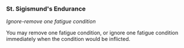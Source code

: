 ### St. Sigismund's Endurance

_Ignore-remove one fatigue condition_

You may remove one fatigue condition, or ignore one fatigue condition immediately when the condition would be inflicted.